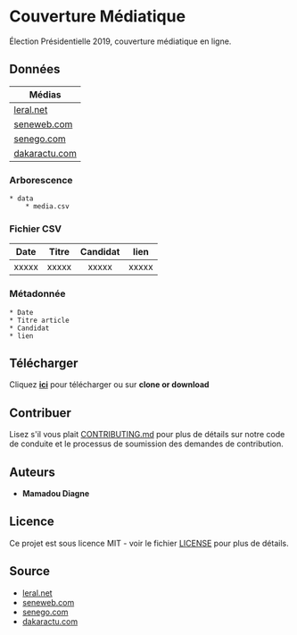 # Couverture Médiatique

Élection Présidentielle 2019, couverture médiatique en ligne.

## Données

| Médias |
| --------- |
| [leral.net](data/leral.csv) |
| [seneweb.com](data/seneweb.csv) |
| [senego.com](data/senego.csv) |
| [dakaractu.com](data/dakaractu.csv) |

### Arborescence

```
* data
    * media.csv
```

### Fichier CSV

| Date | Titre | Candidat | lien |
| --------- |:-----:|:-----:|:-----:|
|   xxxxx   | xxxxx | xxxxx | xxxxx |

### Métadonnée
```
* Date
* Titre article
* Candidat
* lien
```

## Télécharger

Cliquez [**ici**](https://github.com/senegalouvert/Couverture-Mediatique-2019/archive/master.zip) pour télécharger ou sur **clone or download**

## Contribuer

Lisez s'il vous plait [CONTRIBUTING.md](CONTRIBUTING.md) pour plus de détails sur notre code de conduite et le processus de soumission des demandes de contribution.

## Auteurs

* **Mamadou Diagne**

## Licence

Ce projet est sous licence MIT - voir le fichier [LICENSE](LICENSE) pour plus de détails.

## Source

* [leral.net](leral.net)
* [seneweb.com](seneweb.com)
* [senego.com](senego.com)
* [dakaractu.com](senego.com)